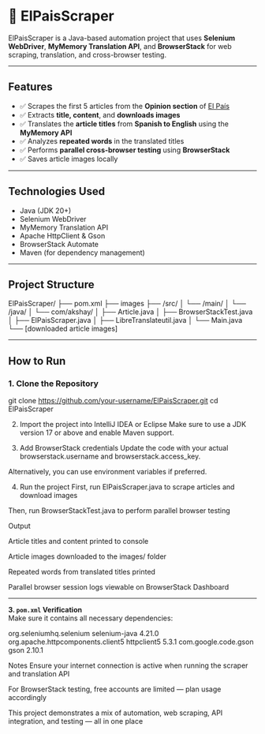 # 📰 ElPaisScraper

ElPaisScraper is a Java-based automation project that uses **Selenium WebDriver**, **MyMemory Translation API**, and **BrowserStack** for web scraping, translation, and cross-browser testing.

---

##  Features

- ✅ Scrapes the first 5 articles from the **Opinion section** of [El País](https://elpais.com/)
- ✅ Extracts **title, content**, and **downloads images**
- ✅ Translates the **article titles** from **Spanish to English** using the **MyMemory API**
- ✅ Analyzes **repeated words** in the translated titles
- ✅ Performs **parallel cross-browser testing** using **BrowserStack**
- ✅ Saves article images locally

---

##  Technologies Used

- Java (JDK 20+)
- Selenium WebDriver
- MyMemory Translation API
- Apache HttpClient & Gson
- BrowserStack Automate
- Maven (for dependency management)

---

##  Project Structure

ElPaisScraper/
├── pom.xml
├── images
├── /src/
│ └── /main/
│ └── /java/
│ └── com/akshay/
│ ├── Article.java
│ ├── BrowserStackTest.java
│ ├── ElPaisScraper.java
│ ├── LibreTranslateutil.java
│ └── Main.java
└── [downloaded article images]


---

##  How to Run

### 1. Clone the Repository

git clone https://github.com/your-username/ElPaisScraper.git
cd ElPaisScraper

2. Import the project into IntelliJ IDEA or Eclipse
Make sure to use a JDK version 17 or above and enable Maven support.

3. Add BrowserStack credentials
Update the code with your actual browserstack.username and browserstack.access_key.

Alternatively, you can use environment variables if preferred.

4. Run the project
First, run ElPaisScraper.java to scrape articles and download images

Then, run BrowserStackTest.java to perform parallel browser testing

 Output

 Article titles and content printed to console

 Article images downloaded to the images/ folder

 Repeated words from translated titles printed

 Parallel browser session logs viewable on BrowserStack Dashboard


---

**3. `pom.xml` Verification**  
Make sure it contains all necessary dependencies:

<dependencies>
  <!-- Selenium -->
  <dependency>
    <groupId>org.seleniumhq.selenium</groupId>
    <artifactId>selenium-java</artifactId>
    <version>4.21.0</version>
  </dependency>

  <!-- Apache HttpClient -->


  
  <dependency>
    <groupId>org.apache.httpcomponents.client5</groupId>
    <artifactId>httpclient5</artifactId>
    <version>5.3.1</version>
  </dependency>

  <!-- Gson -->
  <dependency>
    <groupId>com.google.code.gson</groupId>
    <artifactId>gson</artifactId>
    <version>2.10.1</version>
  </dependency>
</dependencies>



 Notes
Ensure your internet connection is active when running the scraper and translation API

For BrowserStack testing, free accounts are limited — plan usage accordingly

This project demonstrates a mix of automation, web scraping, API integration, and testing — all in one place
